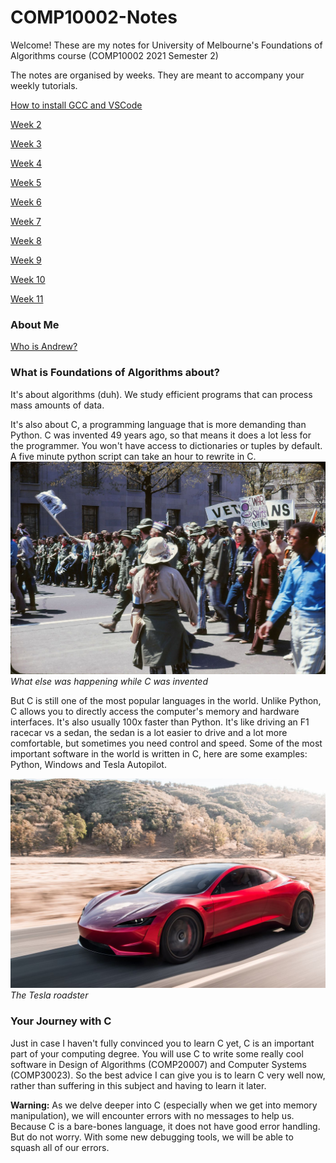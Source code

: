 # COMP10002-Notes

Welcome! These are my notes for University of Melbourne's Foundations of Algorithms course (COMP10002 2021 Semester 2)


The notes are organised by weeks. They are meant to accompany your weekly tutorials.

<a href="https://youtu.be/TY6gXRf-L7s">How to install GCC and VSCode</a>

<a href="week2">Week 2</a>

<a href="week3">Week 3</a>

<a href="week4">Week 4</a>

<a href="week5">Week 5</a>

<a href="week6">Week 6</a>

<a href="week7">Week 7</a>

<a href="week8">Week 8</a>

<a href="week9">Week 9</a>

<a href="week10">Week 10</a>

<a href="week11">Week 11</a>

### About Me
<a href="aboutme">Who is Andrew?</a>

### What is Foundations of Algorithms about?

It's about algorithms (duh). We study efficient programs that can process mass amounts of data.

It's also about C, a programming language that is more demanding than Python. C was invented 49 years ago, so that means it does a lot less for the programmer. You won't have access to dictionaries or tuples by default. A five minute python script can take an hour to rewrite in C.
![](media/week2/1971.jpg)
*What else was happening while C was invented*

But C is still one of the most popular languages in the world. Unlike Python, C allows you to directly access the computer's memory and hardware interfaces. It's also usually 100x faster than Python. It's like driving an F1 racecar vs a sedan, the sedan is a lot easier to drive and a lot more comfortable, but sometimes you need control and speed. Some of the most important software in the world is written in C, here are some examples: Python, Windows and Tesla Autopilot.

![](media/week2/tesla-roadster.jpg)
*The Tesla roadster*

### Your Journey with C

Just in case I haven't fully convinced you to learn C yet, C is an important part of your computing degree. You will use C to write some really cool software in Design of Algorithms (COMP20007) and Computer Systems (COMP30023). So the best advice I can give you is to learn C very well now, rather than suffering in this subject and having to learn it later.

**Warning:** As we delve deeper into C (especially when we get into memory manipulation), we will encounter errors with no messages to help us. Because C is a bare-bones language, it does not have good error handling. But do not worry. With some new debugging tools, we will be able to squash all of our errors.